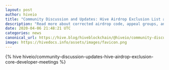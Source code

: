 ```yaml
---
layout: post
author: hiveio
title: "Community Discussion and Updates: Hive Airdrop Exclusion List and Code Corrections, Core Developer Meetings"
description: "Read more about corrected airdrop code, appeal groups, and Hive core development meetings!"
date: 2020-04-06 21:48:21 UTC
categories: news
canonical_url: https://hive.blog/hiveblockchain/@hiveio/community-discussion-updates-hive-airdrop-exclusion-core-developer-meetings
image: https://hivedocs.info/assets/images/favicon.png
---
```

{% hive hiveio/community-discussion-updates-hive-airdrop-exclusion-core-developer-meetings %}
